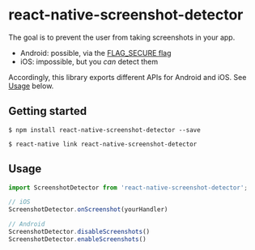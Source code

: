
# react-native-screenshot-detector

The goal is to prevent the user from taking screenshots in your app.

- Android: possible, via the [FLAG_SECURE flag](https://developer.android.com/reference/android/view/WindowManager.LayoutParams.html#FLAG_SECURE)
- iOS: impossible, but you *can* detect them

Accordingly, this library exports different APIs for Android and iOS. See [Usage](#usage) below.

## Getting started

`$ npm install react-native-screenshot-detector --save`

`$ react-native link react-native-screenshot-detector`

## Usage

```javascript
import ScreenshotDetector from 'react-native-screenshot-detector';

// iOS
ScreenshotDetector.onScreenshot(yourHandler)

// Android
ScreenshotDetector.disableScreenshots()
ScreenshotDetector.enableScreenshots()
```
